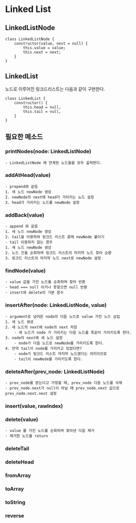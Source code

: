 # Linked List

## LinkedListNode

```
class LinkedListNode {
    constructor(value, next = null) {
        this.value = value;
        this.next = next;
    }
}
```

## LinkedList

노드로 이루어진 링크드리스트는 다음과 같이 구현한다.

```
class LinkedList {
    constructor() {
        this.head = null,
        this.tail = null,
    }
}
```

## 필요한 메소드

### printNodes(node: LinkedListNode)

    - LinkedListNode 에 연계된 노드들을 모두 출력한다.

### addAtHead(value)

    - prepend와 같음
    1. 새 노드 newNode 생성
    2. newNode의 next에 head가 가리키는 노드 설정
    3. head가 가리키는 노드를 newNode 설정

### addBack(value)

    - append 와 같음
    1. 새 노드 newNode 생성
    2. tail을 이용하여 링크드 리스트 끝에 newNode 붙이기
    - tail 이용하지 않는 경우
    1. 새 노드 newNode 생성
    2. 노드 간을 순회하며 링크드 리스트의 마지막 노드 찾아 순환
    3. 링크드 리스트의 마지막 노드 next로 newNode 설정

### findNode(value)

    - value 값을 가진 노드를 순회하며 찾아 반환
    - head === null 이거나 못찾으면 null 반환
    - insert와 delete의 기본 함수

### insertAfter(node: LinkedListNode, value)

    - argument로 넘어온 node의 다음 노드로 value 가진 노드 삽입
    1. 새 노드 생성
    2. 새 노드의 next에 node의 next 저장
        - 새 노드가 node 가 가리키는 다음 노드를 똑같이 가리키도록 한다.
    3. node의 next에 새 노드 설정
        - node가 다음 노드로 newNode를 가리키도록 한다.
    4. 만약 tail이 node를 가리키고 있었다면?
        - node가 링크드 리스트 마지막 노드였다는 의미이므로
        - tail이 newNode를 가리키도록 한다.

### deleteAfter(prev_node: LinkedListNode)

    - prev_node를 받는다고 가정할 때, prev_node 다음 노드를 삭제
    - prev_node.next가 null이 아닐 때 prev_node.next 값으로
    prev_node.next.next 설정

### insert(value, rawIndex)

### delete(value)

    - value 를 가진 노드를 순회하며 찾아낸 다음 제거
    - 제거한 노드를 return

### deleteTail

### deleteHead

### fromArray

### toArray

### toString

### reverse
